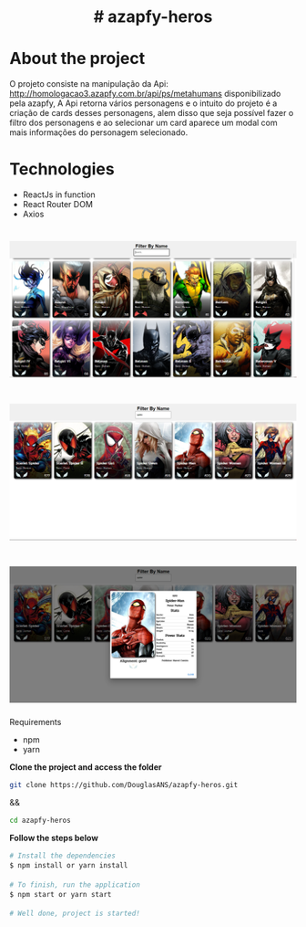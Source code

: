 <h1 align="center">
	# azapfy-heros
</h1>

# About the project
O projeto consiste na manipulação da Api: http://homologacao3.azapfy.com.br/api/ps/metahumans disponibilizado pela azapfy, A Api retorna vários personagens e o intuito do projeto é a criação de cards desses personagens, alem disso que seja possível fazer o filtro dos personagens e ao selecionar um card aparece um modal com mais informações do personagem selecionado. 
# Technologies
- ReactJs in function
- React Router DOM
- Axios

#


<h1 align="center">
	<img alt="Home" src="./public/1.png" width="900px" />
</h1>
<h1 align="center">
	<img alt="Filter" src="./public/2.png" width="900px" />
</h1>
<h1 align="center">
	<img alt="Modal" src="./public/3.png" width="900px" />
</h1>


Requirements
- npm
- yarn

**Clone the project and access the folder**

```bash
git clone https://github.com/DouglasANS/azapfy-heros.git 
```
&&
```bash
cd azapfy-heros
```

**Follow the steps below**

```bash
# Install the dependencies
$ npm install or yarn install

# To finish, run the application
$ npm start or yarn start

# Well done, project is started!
```
